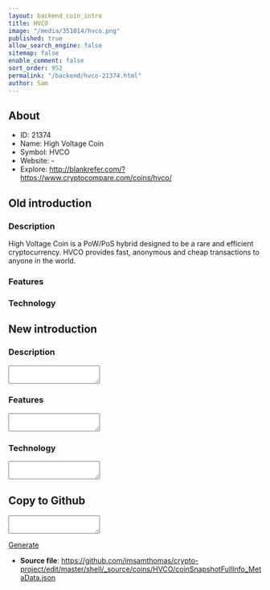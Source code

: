 ```yaml
---
layout: backend_coin_intro
title: HVCO
image: "/media/351014/hvco.png"
published: true
allow_search_engine: false
sitemap: false
enable_comment: false
sort_order: 952
permalink: "/backend/hvco-21374.html"
author: Sam
---
```


## About

- ID: 21374
- Name: High Voltage Coin
- Symbol: HVCO
- Website: -
- Explore: http://blankrefer.com/?https://www.cryptocompare.com/coins/hvco/


## Old introduction

### Description

<p>High Voltage Coin is a PoW/PoS hybrid designed to be a rare and efficient cryptocurrency. HVCO provides fast, anonymous and cheap transactions to anyone in the world.</p>

### Features


### Technology




## New introduction


### Description
<textarea id="meta_description" name="description"></textarea>

### Features
<textarea id="meta_features" name="features"></textarea>

### Technology
<textarea id="meta_technology" name="technology"></textarea>


## Copy to Github

<textarea id="coinsnapshotfullinfo_metadata"></textarea>

<a href="#gen" onclick="generateMetaDatJson()">Generate</a>

- **Source file**: <a href="https://github.com/imsamthomas/crypto-project/edit/master/shell/_source/coins/HVCO/coinSnapshotFullInfo_MetaData.json">https://github.com/imsamthomas/crypto-project/edit/master/shell/_source/coins/HVCO/coinSnapshotFullInfo_MetaData.json</a>

